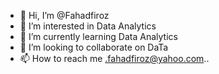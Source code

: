 - 👋 Hi, I’m @Fahadfiroz
- 👀 I’m interested in Data Analytics
- 🌱 I’m currently learning Data Analytics
- 💞️ I’m looking to collaborate on DaTa
- 📫 How to reach me .fahadfiroz@yahoo.com..

<!---
Fahadfiroz/Fahadfiroz is a ✨ special ✨ repository because its `README.md` (this file) appears on your GitHub profile.
You can click the Preview link to take a look at your changes.
--->
